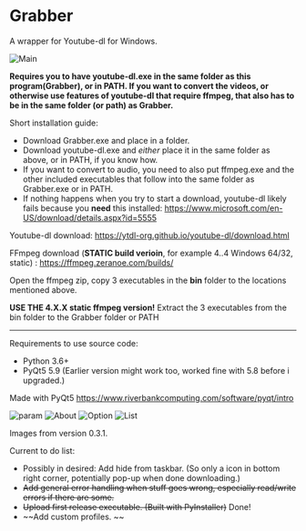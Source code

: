 # Grabber
A wrapper for Youtube-dl for Windows. 

![Main](https://i.imgur.com/fKopNX6.png)

**Requires you to have youtube-dl.exe in the same folder as this program(Grabber), or in PATH. 
If you want to convert the videos, or otherwise use features of youtube-dl that require ffmpeg,
that also has to be in the same folder (or path) as Grabber.** 

Short installation guide:

* Download Grabber.exe and place in a folder.
* Download youtube-dl.exe and *either* place it in the same folder as above, or in PATH, if you know how. 
* If you want to convert to audio, you need to also put ffmpeg.exe and the other included executables that follow into the same folder as Grabber.exe or in PATH.
* If nothing happens when you try to start a download, youtube-dl likely fails because you **need** this installed:
 https://www.microsoft.com/en-US/download/details.aspx?id=5555

Youtube-dl download: 
https://ytdl-org.github.io/youtube-dl/download.html

FFmpeg download (**STATIC build verioin**, for example 4..4 Windows 64/32, static) : 
https://ffmpeg.zeranoe.com/builds/

Open the ffmpeg zip, copy 3 executables in the **bin** folder to the locations mentioned above.

**USE THE 4.X.X static ffmpeg version!** Extract the 3 executables from the bin folder to the Grabber folder or PATH

______

Requirements to use source code:

* Python 3.6+ 
* PyQt5 5.9 (Earlier version might work too, worked fine with 5.8 before i upgraded.) 

Made with PyQt5 https://www.riverbankcomputing.com/software/pyqt/intro


![param](https://i.imgur.com/4jFwhFe.png) ![About](https://i.imgur.com/52Fy75J.png) 
![Option](https://i.imgur.com/ceYwgyS.png) ![List](https://i.imgur.com/L0PL5OH.png)


Images from version 0.3.1.

Current to do list: 

* Possibly in desired: Add hide from taskbar. (So only a icon in bottom right corner, potentially pop-up when done downloading.) 
* ~~Add general error handling when stuff goes wrong, especially read/write errors if there are some.~~
* ~~Upload first release executable. (Built with PyInstaller)~~ Done!
* ~~Add custom profiles. ~~
